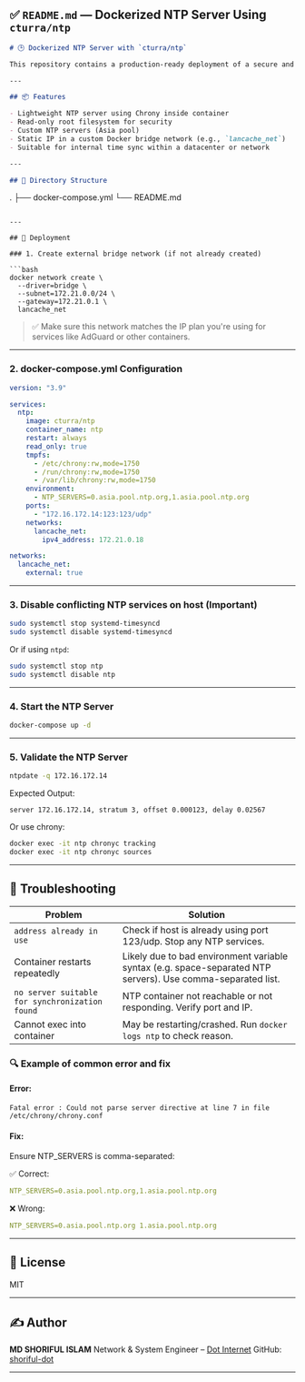 ## ✅ `README.md` — Dockerized NTP Server Using `cturra/ntp`

```md
# 🕒 Dockerized NTP Server with `cturra/ntp`

This repository contains a production-ready deployment of a secure and lightweight NTP (Network Time Protocol) server using the [cturra/ntp](https://hub.docker.com/r/cturra/ntp) Docker image.

---

## 📦 Features

- Lightweight NTP server using Chrony inside container
- Read-only root filesystem for security
- Custom NTP servers (Asia pool)
- Static IP in a custom Docker bridge network (e.g., `lancache_net`)
- Suitable for internal time sync within a datacenter or network

---

## 📁 Directory Structure

```

.
├── docker-compose.yml
└── README.md

````

---

## 🚀 Deployment

### 1. Create external bridge network (if not already created)

```bash
docker network create \
  --driver=bridge \
  --subnet=172.21.0.0/24 \
  --gateway=172.21.0.1 \
  lancache_net
````

> ✅ Make sure this network matches the IP plan you're using for services like AdGuard or other containers.

---

### 2. docker-compose.yml Configuration

```yaml
version: "3.9"

services:
  ntp:
    image: cturra/ntp
    container_name: ntp
    restart: always
    read_only: true
    tmpfs:
      - /etc/chrony:rw,mode=1750
      - /run/chrony:rw,mode=1750
      - /var/lib/chrony:rw,mode=1750
    environment:
      - NTP_SERVERS=0.asia.pool.ntp.org,1.asia.pool.ntp.org
    ports:
      - "172.16.172.14:123:123/udp"
    networks:
      lancache_net:
        ipv4_address: 172.21.0.18

networks:
  lancache_net:
    external: true
```

---

### 3. Disable conflicting NTP services on host (Important)

```bash
sudo systemctl stop systemd-timesyncd
sudo systemctl disable systemd-timesyncd
```

Or if using `ntpd`:

```bash
sudo systemctl stop ntp
sudo systemctl disable ntp
```

---

### 4. Start the NTP Server

```bash
docker-compose up -d
```

---

### 5. Validate the NTP Server

```bash
ntpdate -q 172.16.172.14
```

Expected Output:

```
server 172.16.172.14, stratum 3, offset 0.000123, delay 0.02567
```

Or use chrony:

```bash
docker exec -it ntp chronyc tracking
docker exec -it ntp chronyc sources
```

---

## 🔧 Troubleshooting

| Problem                                        | Solution                                                                                                    |
| ---------------------------------------------- | ----------------------------------------------------------------------------------------------------------- |
| `address already in use`                       | Check if host is already using port 123/udp. Stop any NTP services.                                         |
| Container restarts repeatedly                  | Likely due to bad environment variable syntax (e.g. space-separated NTP servers). Use comma-separated list. |
| `no server suitable for synchronization found` | NTP container not reachable or not responding. Verify port and IP.                                          |
| Cannot exec into container                     | May be restarting/crashed. Run `docker logs ntp` to check reason.                                           |

### 🔍 Example of common error and fix

#### Error:

```log
Fatal error : Could not parse server directive at line 7 in file /etc/chrony/chrony.conf
```

#### Fix:

Ensure NTP\_SERVERS is comma-separated:

✅ Correct:

```yaml
NTP_SERVERS=0.asia.pool.ntp.org,1.asia.pool.ntp.org
```

❌ Wrong:

```yaml
NTP_SERVERS=0.asia.pool.ntp.org 1.asia.pool.ntp.org
```

---

## 📜 License

MIT

---

## ✍️ Author

**MD SHORIFUL ISLAM**
Network & System Engineer – [Dot Internet](https://www.dotinternet.com.bd)
GitHub: [shoriful-dot](https://github.com/badshashorif)

---

